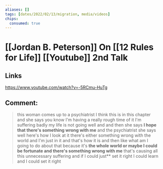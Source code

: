 ```yaml
---
aliases: []
tags: [dates/2022/02/13/migration, media/videos]
chips:
  consumed: true
---
```

 

# [[Jordan B. Peterson]] On [[12 Rules for Life]] [[Youtube]] 2nd Talk

## Links
https://www.youtube.com/watch?v=-5RCmu-HuTg

## Comment:
>this woman comes up to a psychiatrist I think this is in this chapter and she says you know I'm having a really rough time of it I'm suffering badly my life is not going well and and then she says **I hope that there's something wrong with me** and the psychiatrist she says well here's how I look at it there's either something wrong with the world and I'm just in it and that's how it is and then like what am I going to do about that because it's **the whole world or maybe I could be fortunate and there's something wrong with me** that's causing all this unnecessary suffering and if I could just** set it right I could learn and I could set it right
